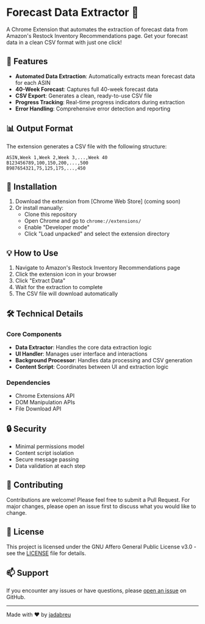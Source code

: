 # Forecast Data Extractor 🚀

A Chrome Extension that automates the extraction of forecast data from Amazon's Restock Inventory Recommendations page. Get your forecast data in a clean CSV format with just one click!

## 🎯 Features

- **Automated Data Extraction**: Automatically extracts mean forecast data for each ASIN
- **40-Week Forecast**: Captures full 40-week forecast data
- **CSV Export**: Generates a clean, ready-to-use CSV file
- **Progress Tracking**: Real-time progress indicators during extraction
- **Error Handling**: Comprehensive error detection and reporting

## 📊 Output Format

The extension generates a CSV file with the following structure:
```
ASIN,Week 1,Week 2,Week 3,...,Week 40
B123456789,100,150,200,...,500
B987654321,75,125,175,...,450
```

## 🚀 Installation

1. Download the extension from [Chrome Web Store] (coming soon)
2. Or install manually:
   - Clone this repository
   - Open Chrome and go to `chrome://extensions/`
   - Enable "Developer mode"
   - Click "Load unpacked" and select the extension directory

## 💡 How to Use

1. Navigate to Amazon's Restock Inventory Recommendations page
2. Click the extension icon in your browser
3. Click "Extract Data"
4. Wait for the extraction to complete
5. The CSV file will download automatically

## 🛠️ Technical Details

### Core Components
- **Data Extractor**: Handles the core data extraction logic
- **UI Handler**: Manages user interface and interactions
- **Background Processor**: Handles data processing and CSV generation
- **Content Script**: Coordinates between UI and extraction logic

### Dependencies
- Chrome Extensions API
- DOM Manipulation APIs
- File Download API

## 🔒 Security

- Minimal permissions model
- Content script isolation
- Secure message passing
- Data validation at each step

## 🤝 Contributing

Contributions are welcome! Please feel free to submit a Pull Request. For major changes, please open an issue first to discuss what you would like to change.

## 📝 License

This project is licensed under the GNU Affero General Public License v3.0 - see the [LICENSE](LICENSE) file for details.

## 📫 Support

If you encounter any issues or have questions, please [open an issue](https://github.com/jadabreu/capy-tools/issues) on GitHub.

---
Made with ❤️ by [jadabreu](https://github.com/jadabreu) 